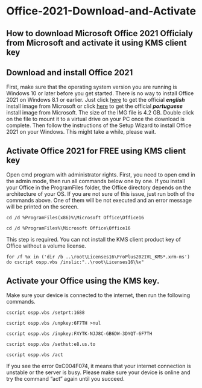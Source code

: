 # Office-2021-Download-and-Activate
## How to download Microsoft Office 2021 Officialy from Microsoft and activate it using KMS client key


## Download and install Office 2021
First, make sure that the operating system version you are running is Windows 10 or later before you get started. There is no way to install Office 2021 on Windows 8.1 or earlier.
Just click [here](https://officecdn.microsoft.com/db/492350f6-3a01-4f97-b9c0-c7c6ddf67d60/media/en-us/ProPlus2021Retail.img)  to get the official **_english_** install image from Microsoft or click [here](https://officecdn.microsoft.com/db/492350f6-3a01-4f97-b9c0-c7c6ddf67d60/media/pt-br/ProPlus2021Retail.img) to get the official **_portuguese_** install image from Microsoft. The size of the IMG file is 4.2 GB. Double click on the file to mount it to a virtual drive on your PC once the download is complete. Then follow the instructions of the Setup Wizard to install Office 2021 on your Windows.
This might take a while, please wait.


## Activate Office 2021 for FREE using KMS client key

Open cmd program with administrator rights.
First, you need to open cmd in the admin mode, then run all commands below one by one.
If you install your Office in the ProgramFiles folder, the Office directory depends on the architecture of your OS. If you are not sure of this issue, just run both of the commands above. One of them will be not executed and an error message will be printed on the screen.
```
cd /d %ProgramFiles(x86)%\Microsoft Office\Office16

cd /d %ProgramFiles%\Microsoft Office\Office16
```

This step is required. You can not install the KMS client product key of Office without a volume license.
```
for /f %x in ('dir /b ..\root\Licenses16\ProPlus2021VL_KMS*.xrm-ms') do cscript ospp.vbs /inslic:"..\root\Licenses16\%x"
```


## Activate your Office using the KMS key.
Make sure your device is connected to the internet, then run the following commands.
```
cscript ospp.vbs /setprt:1688

cscript ospp.vbs /unpkey:6F7TH >nul

cscript ospp.vbs /inpkey:FXYTK-NJJ8C-GB6DW-3DYQT-6F7TH

cscript ospp.vbs /sethst:e8.us.to

cscript ospp.vbs /act
```

If you see the error 0xC004F074, it means that your internet connection is unstable or the server is busy. Please make sure your device is online and try the command “act” again until you succeed.
